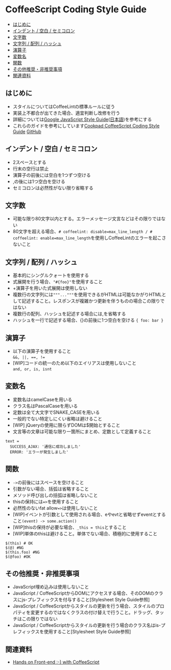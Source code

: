 # CoffeeScript Coding Style Guide

- [はじめに](#はじめに)
- [インデント / 空白 / セミコロン](#インデント--空白--セミコロン)
- [文字数](#文字数)
- [文字列 / 配列 / ハッシュ](#文字列--配列--ハッシュ)
- [演算子](#演算子)
- [変数名](#変数名)
- [関数](#関数)
- [その他推奨・非推奨事項](#その他推奨非推奨事項)
- [関連資料](#関連資料)

## はじめに
  - スタイルについてはCoffeeLintの標準ルールに従う
  - 実装上不都合が出てきた場合、適宜判断し改修を行う
  - 詳細については[Google JavaScript Style Guide](http://google-styleguide.googlecode.com/svn/trunk/javascriptguide.xml)([日本語](http://cou929.nu/data/google_javascript_style_guide/))を参考にする
  - これらのガイドを参考にしています[Cookpad CoffeeScript Coding Style Guide](https://github.com/cookpad/styleguide/blob/master/coffeescript.ja.md) [GitHub](https://github.com/styleguide/javascript)

## インデント / 空白 / セミコロン
  - 2スペースとする
  - 行末の空行は禁止
  - 演算子の前後には空白を1つずつ空ける
  - ,の後には1つ空白を空ける
  - セミコロンは必然性がない限り省略する

## 文字数
  - 可能な限り80文字以内とする。エラーメッセージ文言などはその限りではない
  - 80文字を超える場合、```# coffeelint: disable=max_line_length / # coffeelint: enable=max_line_length```を使用しCoffeeLintのエラーを起こさないこと

## 文字列 / 配列 / ハッシュ
  - 基本的にシングルクォートを使用する
  - 式展開を行う場合、```"#{foo}"```を使用すること
  - +演算子を用いた式展開は使用しない
  - 複数行の文字列には```"""..."""```を使用できるがHTMLは可能なかがりHTMLとして記述すること。レスポンスが複雑かつ更新を伴うものの場合この限りではない
  - 複数行の配列、ハッシュを記述する場合には,を省略する
  - ハッシュを一行で記述する場合、{}の前後に1つ空白を空ける ```{ foo: bar }```

## 演算子
  - 以下の演算子を使用すること  
  ```&&, ||, ==, !=```
  - [WIP]コードの統一のため以下のエイリアスは使用しないこと  
  ```and, or, is, isnt```

## 変数名
  - 変数名はcamelCaseを用いる
  - クラス名はPascalCaseを用いる
  - 定数は全て大文字でSNAKE_CASEを用いる
  - 一般的でない特定しにくい省略は避けること
  - [WIP] jQueryの使用に限らずDOMは$開始とすること
  - 文言等の文章は可能な限り一箇所にまとめ、定数として定義すること  
  ```
  text =
    SUCCESS_AJAX: '通信に成功しました'
    ERROR: 'エラーが発生しました'
  ```

## 関数
  - ```->```の前後にはスペースを空けること
  - 引数がない場合、括弧は省略すること
  - メソッド呼び出しの括弧は省略しないこと
  - thisの保持には```=>```を使用すること
  - 必然性のないfat allow```=>```は使用しないこと
  - [WIP]イベントが引数として使用される場合、eやevtと省略せずeventとすること```(event) -> some.action()```
  - [WIP]thisの保持が必要な場合、```_this = this```とすること
  - [WIP]単体のthisは避けること。単体でない場合、積極的に使用すること  
  ```
  $(this) # OK
  $(@) #NG
  $(this.foo) #NG
  $(@foo) #OK
  ```

## その他推奨・非推奨事項
- JavaScript埋め込みは使用しないこと
- JavaScript / CoffeeScriptからDOMにアクセスする場合、そのDOMのクラスにjs-プレフィックスを付与すること[Stylesheet Style Guide参照]
- JavaScript / CoffeeScriptからスタイルの更新を行う場合、スタイルのプロパティを変更するのではなくクラスの付け替えで行うこと。ドラッグ、タッチはこの限りではない
- JavaScript / CoffeeScriptからスタイルの更新を行う場合のクラス名はis-プレフィックスを使用すること[Stylesheet Style Guide参照]

## 関連資料
- [Hands on Front-end :-) with CoffeeScript](https://github.com/khirayama/handson-front-end)
